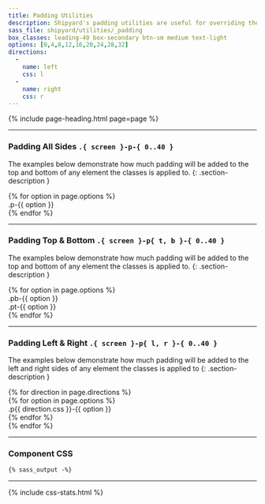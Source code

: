 ```yaml
---
title: Padding Utilities
description: Shipyard's padding utilities are useful for overriding the default padding in any component, and can be extremely useful in a wide array of situations.
sass_file: shipyard/utilities/_padding
box_classes: leading-40 box-secondary btn-sm medium text-light
options: [0,4,8,12,16,20,24,28,32]
directions:
  -
    name: left
    css: l
  -
    name: right
    css: r
---
```


{% include page-heading.html page=page %}

---

### Padding All Sides `.{ screen }-p-{ 0..40 }`
The examples below demonstrate how much padding will be added to the top and bottom of any element the classes is applied to.
{: .section-description }

<div class="col-container">
  {% for option in page.options %}
    <div class="col align-center">
      <div class="box-secondary medium text-light text-sm p-{{ option }} mb-8">.p-{{ option }}</div>
    </div>
  {% endfor %}
</div>

---

### Padding Top & Bottom `.{ screen }-p{ t, b }-{ 0..40 }`
The examples below demonstrate how much padding will be added to the top and bottom of any element the classes is applied to.
{: .section-description }

<div class="col-container">
  {% for option in page.options %}
    <div class="col align-center">
      <div class="box-secondary medium text-light text-sm pb-{{ option }} mb-8">.pb-{{ option }}</div>
      <div class="box-secondary medium text-light text-sm pt-{{ option }}">.pt-{{ option }}</div>
    </div>
  {% endfor %}
</div>

---

### Padding Left & Right `.{ screen }-p{ l, r }-{ 0..40 }`
The examples below demonstrate how much padding will be added to the left and right sides of any element the classes is applied to
{: .section-description }

<div class="col-container">
  {% for direction in page.directions %}
    <div class="col">
      <div class="align-{{ direction.name }}">
        {% for option in page.options %}
          <div class="{{ page.box_classes }} p{{ direction.css }}-{{ option }} mb-16">.p{{ direction.css }}-{{ option }}</div>
        {% endfor %}
      </div>
    </div>
  {% endfor %}
</div>

---

### Component CSS
```css
{% sass_output -%}
```

---

{% include css-stats.html %}
